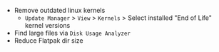 - Remove outdated linux kernels
  - `Update Manager` > `View` > `Kernels` > Select installed "End of Life" kernel versions
- Find large files via `Disk Usage Analyzer`
- Reduce Flatpak dir size
